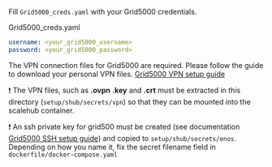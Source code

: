 Fill `Grid5000_creds.yaml` with your Grid5000 credentials.

Grid5000_creds.yaml

```yaml
username: <your_grid5000_username>
password: <your_grid5000_password>
```

The VPN connection files for Grid5000 are required. Please follow the guide to download your personal VPN files.
[Grid5000 VPN setup guide](https://www.grid5000.fr/w/VPN)

:exclamation: The VPN files, such as **.ovpn** **.key** and **.crt** must be extracted in this
directory (`setup/shub/secrets/vpn`) so that they can be mounted into the scalehub container.

:exclamation: An ssh private key for grid500 must be created (see
documentation [Grid5000 SSH setup guide](https://www.grid5000.fr/w/SSH#Generating_keys_for_use_with_Grid'5000)) and
copied to `setup/shub/secrets/enos`.
Depending on how you name it, fix the secret filename field in `dockerfile/docker-compose.yaml`
